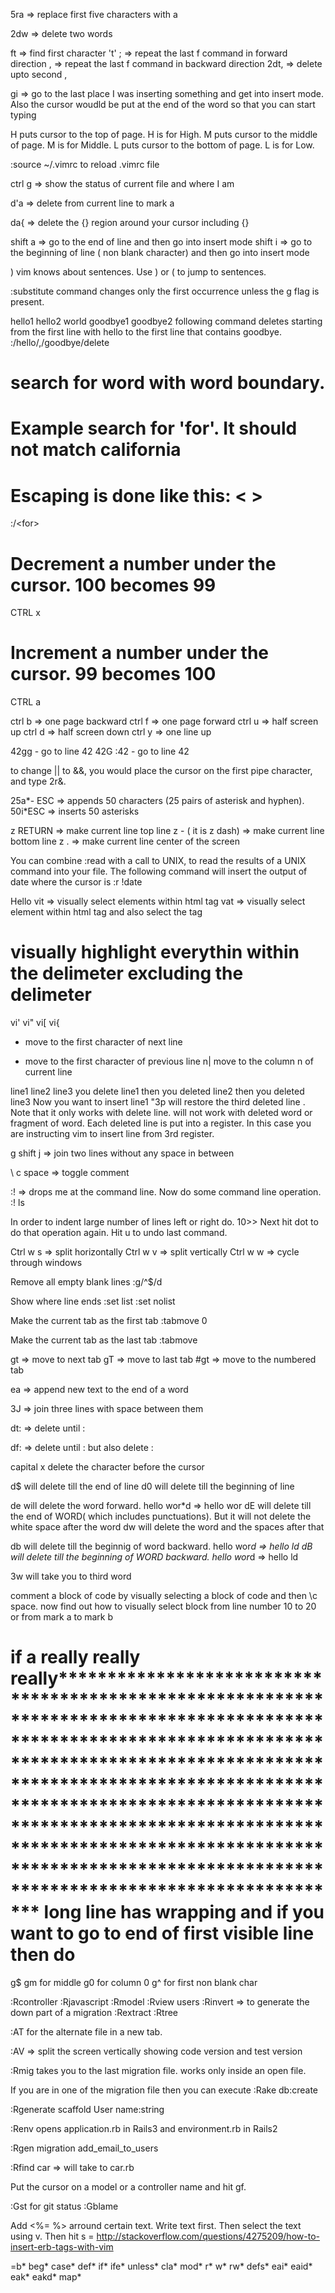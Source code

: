 5ra => replace first five characters with a

2dw => delete two words

ft => find first character 't'
; => repeat the last f command in forward direction
, => repeat the last f command in backward direction
2dt, => delete upto second ,

gi => go to the last place I was inserting something and get into insert mode. Also the cursor woudld be put at the end of the word so that you can start typing

H puts cursor to the top of page. H is for High.
M puts cursor to the middle of page. M is for Middle.
L puts cursor to the bottom of page. L is for Low.

:source ~/.vimrc to reload .vimrc file

ctrl g => show the status of current file and where I am

d'a => delete from current line to mark a

da{ => delete the {} region around your cursor including {}

shift a => go to the end of line and then go into insert mode
shift i => go to the beginning of line ( non blank character) and then go into insert mode

)  vim knows about sentences. Use ) or ( to jump to sentences.

:substitute command changes only the first occurrence unless the g flag is present.

hello1
hello2
world
goodbye1
goodbye2
following command deletes starting from the first line with hello to the first line that contains goodbye.
:/hello/,/goodbye/delete


# search for word with word boundary.
# Example search for 'for'. It should not match california
# Escaping is done like this:  \<  \>
:/\<for\>

# Decrement a number under the cursor. 100 becomes 99
CTRL x

# Increment a number under the cursor. 99 becomes 100
CTRL a


ctrl b => one page backward
ctrl f => one page forward
ctrl u => half screen up
ctrl d => half screen down
ctrl y => one line up

42gg - go to line 42
42G
:42 - go to line 42

to change || to &&, you would place the cursor on the first pipe character, and type 2r&.

25a*- ESC => appends 50 characters (25 pairs of asterisk and hyphen).
50i*ESC => inserts 50 asterisks

z RETURN => make current line top line
z - ( it is z dash) => make current line bottom line
z . => make current line center of the screen

You can combine :read with a call to UNIX, to read the results of a UNIX command into your file. The following command will insert the output of date where the cursor is
:r !date

<a>Hello</a>
vit => visually select elements within html tag
vat => visually select element within html tag and also select the tag

# visually highlight everythin within the delimeter excluding the delimeter
vi'
vi"
vi[
vi{

+ move to the first character of next line
- move to the first character of previous line
n| move to the column n of current line


line1
line2
line3
you delete line1
then you deleted line2
then you deleted line3
Now you want to insert line1
"3p will restore the third deleted line . Note that it only works with delete line. will not work with deleted word or fragment of word. Each deleted line is put into a register. In this case you are instructing vim to insert line from 3rd register.


g shift j => join two lines without any space in between



\ c space => toggle comment

:! => drops me at the command line. Now do some command line operation.
:! ls



In order to indent large number of lines left or right do. 10>> Next hit dot to do that operation again. Hit u to undo last command.

Ctrl w s => split horizontally
Ctrl w v => split vertically
Ctrl w w => cycle through windows

Remove all empty blank lines
:g/^$/d

Show where line ends
:set list
:set nolist

Make the current tab as the first tab
:tabmove 0

Make the current tab as the last tab
:tabmove

gt => move to next tab
gT => move to last tab
#gt => move to the numbered tab



ea => append new text to the end of a word

3J => join three lines with space between them

dt: => delete until :

df: => delete until : but also delete :

capital x delete the character before the cursor

d$ will delete till the end of line
d0 will delete till the beginning of line

de will delete the word forward. hello wor*d => hello wor
dE will delete till the end of WORD( which includes punctuations). But it will not delete the white space after the word
dw will delete the word and the spaces after that

db will delete till the beginnig of word backward. hello wor*d => hello ld
dB will delete till the beginning of WORD backward. hello wor*d => hello ld

3w will take you to third word

comment a block of code by visually selecting a block of code and then \c space.
now find out how to visually select block from line number 10 to 20 or from mark a to mark b


# if a really really really************************************************************************************************************************************************************************************************************************************************************************************************************************************************************** long line has wrapping and if you want to go to end of first visible line then do
g$
gm for middle
g0 for column 0
g^ for first non blank char

:Rcontroller
:Rjavascript
:Rmodel
:Rview users
:Rinvert => to generate the down part of a migration
:Rextract
:Rtree

:AT for the alternate file in a new tab.

:AV => split the screen vertically showing code version and test version

:Rmig takes you to the last migration file. works only inside an open file.

If you are in one of the migration file then you can execute
:Rake db:create

:Rgenerate scaffold User name:string

:Renv opens application.rb in Rails3 and environment.rb in Rails2

:Rgen migration add_email_to_users

:Rfind car => will take to car.rb

Put the cursor on a model or a  controller name and hit gf.


:Gst for git status
:Gblame

Add <%= %> arround certain text. Write text first. Then select the text using v. Then hit s =
http://stackoverflow.com/questions/4275209/how-to-insert-erb-tags-with-vim

=b*
beg*
case*
def*
if*
ife*
unless*
cla*
mod*
r*
w*
rw*
defs*
eai*
eaid*
eak*
eakd*
map*

